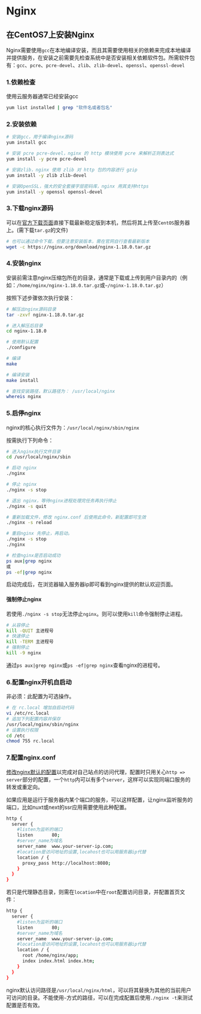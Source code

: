 # Nginx

## 在CentOS7上安装Nginx

Nginx需要使用`gcc`在本地编译安装，而且其需要使用相关的依赖来完成本地编译并提供服务，在安装之前需要先检查系统中是否安装相关依赖软件包。所需软件包有：`gcc`、`pcre`、`pcre-devel`、`zlib`、`zlib-devel`、`openssl`、`openssl-devel`

### 1.依赖检查

使用云服务器通常已经安装gcc

```bash
yum list installed | grep "软件名或者包名"
```

### 2.安装依赖

```bash
# 安装gcc，用于编译nginx源码
yum install gcc

# 安装 pcre pcre-devel，nginx 的 http 模块使用 pcre 来解析正则表达式
yum install -y pcre pcre-devel

# 安装zlib，nginx 使用 zlib 对 http 包的内容进行 gzip
yum install -y zlib zlib-devel

# 安装OpenSSL，强大的安全套接字层密码库，nginx 用其支持https
yum install -y openssl openssl-devel
```

### 3.下载nginx源码

可以在[官方下载页面](http://nginx.org/en/download.html)直接下载最新稳定版到本机，然后将其上传至`CentOS`服务器上。(需下载`tar.gz`的文件)

```bash
# 也可以通过命令下载，但要注意安装版本，需在官网自行查看最新版本
wget -c https://nginx.org/download/nginx-1.18.0.tar.gz
```

### 4.安装nginx

安装前需注意nginx压缩包所在的目录，通常是下载或上传到用户目录内的（例如：`/home/nginx/nginx-1.18.0.tar.gz`或`~/nginx-1.18.0.tar.gz`）

按照下述步骤依次执行安装：

```bash
# 解压出nginx源码目录
tar -zxvf nginx-1.18.0.tar.gz

# 进入解压后目录
cd nginx-1.18.0

# 使用默认配置
./configure

# 编译 
make

# 编译安装
make install

# 查找安装路径，默认路径为： /usr/local/nginx
whereis nginx
```

### 5.启停nginx

nginx的核心执行文件为：`/usr/local/nginx/sbin/nginx`

按需执行下列命令：

```bash
# 进入nginx执行文件目录
cd /usr/local/nginx/sbin

# 启动 nginx
./nginx

# 停止 nginx
./nginx -s stop

# 退出 nginx，等待nginx进程处理完任务再执行停止
./nginx -s quit

# 重新加载文件，修改 nginx.conf 后使用此命令，新配置即可生效
./nginx -s reload

# 重启nginx 先停止，再启动。
./nginx -s stop 
./nginx

# 检查nginx是否启动成功
ps aux|grep nginx
或
ps -ef|grep nginx
```

启动完成后，在浏览器输入服务器ip即可看到nginx提供的默认欢迎页面。

#### 强制停止nginx

若使用`./nginx -s stop`无法停止`nginx`。则可以使用`kill`命令强制停止进程。

```bash
# 从容停止
kill -QUIT 主进程号
# 快速停止
kill -TERM 主进程号
# 强制停止
kill -9 nginx
```

通过`ps aux|grep nginx`或`ps -ef|grep nginx`查看nginx的进程号。

### 6.配置nginx开机自启动

非必须：此配置为可选操作。

```bash
# 在 rc.local 增加自启动代码
vi /etc/rc.local
# 追加下列配置内容并保存
/usr/local/nginx/sbin/nginx
# 设置执行权限
cd /etc
chmod 755 rc.local
```

### 7.配置nginx.conf

[修改nginx默认的配置](https://docs.nginx.com/nginx/admin-guide/web-server/web-server/)以完成对自己站点的访问代理，配置时只用关心`http => server`部分的配置，一个`http`内可以有多个`server`，这样可以实现同端口服务的转发或重定向。

如果应用是运行于服务器内某个端口的服务，可以这样配置，让nginx监听服务的端口，比如nuxt或next的ssr应用需要使用此种配置。

```bash
http {
  server {
    #listen为监听的端口
    listen       80;
    #server_name为域名
    server_name  www.your-server-ip.com;
    #location是访问地址的设置,locahost也可以用服务器ip代替
    location / {
      proxy_pass http://localhost:8080; 
    }
  }
}
```

若只是代理静态目录，则需在`location`中在`root`配置访问目录，并配置首页文件：

```bash
http {
  server {
    #listen为监听的端口
    listen       80;
    #server_name为域名
    server_name  www.your-server-ip.com;
    #location是访问地址的设置,locahost也可以用服务器ip代替
    location / {
      root /home/nginx/app;
      index index.html index.htm;
    }
  }
}
```

nginx默认访问路径是`/usr/local/nginx/html`，可以将其替换为其他的当前用户可访问的目录。不能使用`~`方式的路径，可以在完成配置后使用`./nginx -t`来测试配置是否有效。
